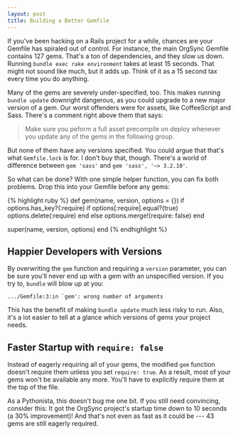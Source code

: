 ```yaml
---
layout: post
title: Building a Better Gemfile
---
```


If you've been hacking on a Rails project for a while, chances are your Gemfile has spiraled out of control.
For instance, the main OrgSync Gemfile contains 127 gems.
That's a ton of dependencies, and they slow us down.
Running `bundle exec rake environment` takes at least 15 seconds.
That might not sound like much, but it adds up.
Think of it as a 15 second tax every time you do anything.

Many of the gems are severely under-specified, too.
This makes running `bundle update` downright dangerous, as you could upgrade to a new major version of a gem.
Our worst offenders were for assets, like CoffeeScript and Sass.
There's a comment right above them that says:

> Make sure you peform a full asset precompile on deploy whenever you update any of the gems in the following group.

But none of them have any versions specified.
You could argue that that's what `Gemfile.lock` is for.
I don't buy that, though.
There's a world of difference between `gem 'sass'` and `gem 'sass', '~> 3.2.10'`.

So what can be done?
With one simple helper function, you can fix both problems.
Drop this into your Gemfile before any gems:

{% highlight ruby %}
def gem(name, version, options = {})
  if options.has_key?(:require)
    if options[:require].equal?(true)
      options.delete(:require)
    end
  else
    options.merge!(require: false)
  end

  super(name, version, options)
end
{% endhighlight %}

## Happier Developers with Versions

By overwriting the `gem` function and requiring a `version` parameter, you can be sure you'll never end up with a gem with an unspecified version.
If you try to, `bundle` will blow up at you:

    .../Gemfile:3:in `gem': wrong number of arguments

This has the benefit of making `bundle update` much less risky to run.
Also, it's a lot easier to tell at a glance which versions of gems your project needs.

## Faster Startup with `require: false`

Instead of eagerly requiring all of your gems, the modified `gem` function doesn't require them unless you set `require: true`.
As a result, most of your gems won't be available any more.
You'll have to explicitly require them at the top of the file.

As a Pythonista, this doesn't bug me one bit.
If you still need convincing, consider this:
It got the OrgSync project's startup time down to 10 seconds (a 30% improvement)!
And that's not even as fast as it could be --- 43 gems are still eagerly required.
